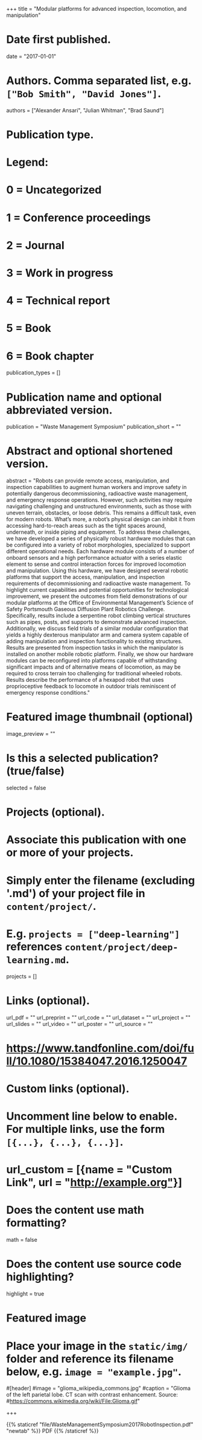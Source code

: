 +++
title = "Modular platforms for advanced inspection, locomotion, and manipulation"

# Date first published.
date = "2017-01-01"

# Authors. Comma separated list, e.g. `["Bob Smith", "David Jones"]`.
authors = ["Alexander Ansari", "Julian Whitman", "Brad Saund"]
# Publication type.
# Legend:
# 0 = Uncategorized
# 1 = Conference proceedings
# 2 = Journal
# 3 = Work in progress
# 4 = Technical report
# 5 = Book
# 6 = Book chapter
publication_types = []

# Publication name and optional abbreviated version.
publication = "Waste Management Symposium"
publication_short = ""

# Abstract and optional shortened version.
abstract = "Robots can provide remote access, manipulation, and inspection capabilities to augment human workers and improve safety in potentially dangerous decommissioning, radioactive waste management, and emergency response operations. However, such activities may require navigating challenging and unstructured environments, such as those with uneven terrain, obstacles, or loose debris. This remains a difficult task, even for modern robots. What’s more, a robot’s physical design can inhibit it from accessing hard-to-reach areas such as the tight spaces around, underneath, or inside piping and equipment. To address these challenges, we have developed a series of physically robust hardware modules that can be configured into a variety of robot morphologies, specialized to support different operational needs. Each hardware module consists of a number of onboard sensors and a high performance actuator with a series elastic element to sense and control interaction forces for improved locomotion and manipulation. Using this hardware, we have designed several robotic platforms that support the access, manipulation, and inspection requirements of decommissioning and radioactive waste management. To highlight current capabilities and potential opportunities for technological improvement, we present the outcomes from field demonstrations of our modular platforms at the Office of Environmental Management’s Science of Safety Portsmouth Gaseous Diffusion Plant Robotics Challenge. Specifically, results include a serpentine robot climbing vertical structures such as pipes, posts, and supports to demonstrate advanced inspection. Additionally, we discuss field trials of a similar modular configuration that yields a highly dexterous manipulator arm and camera system capable of adding manipulation and inspection functionality to existing structures. Results are presented from inspection tasks in which the manipulator is installed on another mobile robotic platform. Finally, we show our hardware modules can be reconfigured into platforms capable of withstanding significant impacts and of alternative means of locomotion, as may be required to cross terrain too challenging for traditional wheeled robots. Results describe the performance of a hexapod robot that uses proprioceptive feedback to locomote in outdoor trials reminiscent of emergency response conditions."

# Featured image thumbnail (optional)
image_preview = ""

# Is this a selected publication? (true/false)
selected = false

# Projects (optional).
#   Associate this publication with one or more of your projects.
#   Simply enter the filename (excluding '.md') of your project file in `content/project/`.
#   E.g. `projects = ["deep-learning"]` references `content/project/deep-learning.md`.
projects = []

# Links (optional).
url_pdf = ""
url_preprint = ""
url_code = ""
url_dataset = ""
url_project = ""
url_slides = ""
url_video = ""
url_poster = ""
url_source = ""
# https://www.tandfonline.com/doi/full/10.1080/15384047.2016.1250047

# Custom links (optional).
#   Uncomment line below to enable. For multiple links, use the form `[{...}, {...}, {...}]`.
# url_custom = [{name = "Custom Link", url = "http://example.org"}]

# Does the content use math formatting?
math = false

# Does the content use source code highlighting?
highlight = true

# Featured image
# Place your image in the `static/img/` folder and reference its filename below, e.g. `image = "example.jpg"`.
#[header]
#image = "glioma_wikipedia_commons.jpg"
#caption = "Glioma of the left parietal lobe. CT scan with contrast enhancement. Source: #https://commons.wikimedia.org/wiki/File:Glioma.gif"

+++

{{% staticref "file/WasteManagementSymposium2017RobotInspection.pdf" "newtab" %}} PDF {{% /staticref %}}
